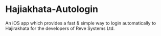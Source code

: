 # Hajiakhata-Autologin

An iOS app which provides a fast & simple way to login automatically to Hajirakhata for the developers of Reve Systems Ltd.
